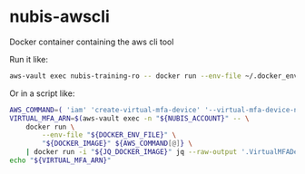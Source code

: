 # nubis-awscli

Docker container containing the aws cli tool

Run it like:

```bash
aws-vault exec nubis-training-ro -- docker run --env-file ~/.docker_env nubis-awscli s3 ls
```

Or in a script like:

```bash
AWS_COMMAND=( 'iam' 'create-virtual-mfa-device' '--virtual-mfa-device-name' "${LDAP_LOGIN}" '--outfile' "${LDAP_LOGIN}.png" '--bootstrap-method' 'QRCodePNG' )
VIRTUAL_MFA_ARN=$(aws-vault exec -n "${NUBIS_ACCOUNT}" -- \
    docker run \
        --env-file "${DOCKER_ENV_FILE}" \
        "${DOCKER_IMAGE}" ${AWS_COMMAND[@]} \
    | docker run -i "${JQ_DOCKER_IMAGE}" jq --raw-output '.VirtualMFADevice.SerialNumber // empty')
echo "${VIRTUAL_MFA_ARN}"
```
